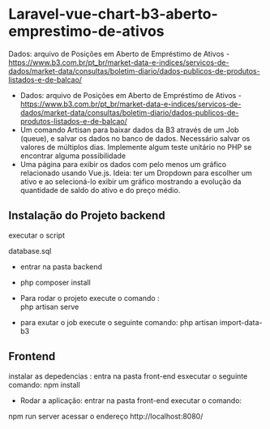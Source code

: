 
# Laravel-vue-chart-b3-aberto-emprestimo-de-ativos
Dados: arquivo de Posições em Aberto de Empréstimo de Ativos - https://www.b3.com.br/pt_br/market-data-e-indices/servicos-de-dados/market-data/consultas/boletim-diario/dados-publicos-de-produtos-listados-e-de-balcao/


- Dados: arquivo de Posições em Aberto de Empréstimo de Ativos - https://www.b3.com.br/pt_br/market-data-e-indices/servicos-de-dados/market-data/consultas/boletim-diario/dados-publicos-de-produtos-listados-e-de-balcao/
- Um comando Artisan para baixar dados  da B3 através de um Job (queue), e salvar os dados no banco de dados. Necessário salvar os valores de múltiplos dias.
Implemente algum teste unitário no PHP se encontrar alguma possibilidade
- Uma página para exibir os dados com pelo menos um gráfico relacionado usando Vue.js. Ideia: ter um Dropdown para escolher um ativo e ao selecioná-lo exibir um gráfico mostrando a evolução da quantidade de saldo do ativo e do preço médio.



## Instalação do Projeto  backend
executar o script 

database.sql 

- entrar na pasta  backend 

- php composer install

- Para rodar o projeto execute o comando :  
  php artisan  serve

- para exutar o job execute o seguinte comando:
  php artisan import-data-b3

## Frontend 
 instalar as depedencias :
 entra na pasta front-end esxecutar o seguinte comando:
 npm install
 - Rodar a aplicação:
  entrar na pasta front-end executar o comando:
  
  npm run server
  acessar o endereço
http://localhost:8080/

